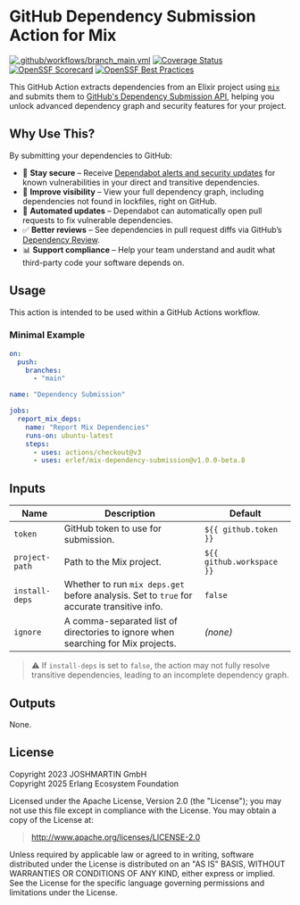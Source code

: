 # GitHub Dependency Submission Action for Mix

[![.github/workflows/branch_main.yml](https://github.com/erlef/mix-dependency-submission/actions/workflows/branch_main.yml/badge.svg)](https://github.com/erlef/mix-dependency-submission/actions/workflows/branch_main.yml)
[![Coverage Status](https://coveralls.io/repos/github/erlef/mix-dependency-submission/badge.svg?branch=main)](https://coveralls.io/github/erlef/mix-dependency-submission?branch=main)
[![OpenSSF Scorecard](https://api.scorecard.dev/projects/github.com/erlef/mix-dependency-submission/badge)](https://scorecard.dev/viewer/?uri=github.com/erlef/mix-dependency-submission)
[![OpenSSF Best Practices](https://www.bestpractices.dev/projects/10438/badge)](https://www.bestpractices.dev/projects/10438)

This GitHub Action extracts dependencies from an Elixir project using
[`mix`](https://hexdocs.pm/mix) and submits them to
[GitHub's Dependency Submission API](https://docs.github.com/en/rest/dependency-graph/dependency-submission),
helping you unlock advanced dependency graph and security features for your
project.

## Why Use This?

By submitting your dependencies to GitHub:

- 🔐 **Stay secure** – Receive
  [Dependabot alerts and security updates](https://docs.github.com/en/code-security/dependabot/dependabot-alerts) for
  known vulnerabilities in your direct and transitive dependencies.
- 🔎 **Improve visibility** – View your full dependency graph, including
  dependencies not found in lockfiles, right on GitHub.
- 🔁 **Automated updates** – Dependabot can automatically open pull requests to
  fix vulnerable dependencies.
- ✅ **Better reviews** – See dependencies in pull request diffs via GitHub’s
  [Dependency Review](https://docs.github.com/en/code-security/supply-chain-security/understanding-your-software-supply-chain/about-dependency-review).
- 📊 **Support compliance** – Help your team understand and audit what
  third-party code your software depends on.

## Usage

This action is intended to be used within a GitHub Actions workflow.

### Minimal Example

```yaml
on:
  push:
    branches:
      - "main"

name: "Dependency Submission"

jobs:
  report_mix_deps:
    name: "Report Mix Dependencies"
    runs-on: ubuntu-latest
    steps:
      - uses: actions/checkout@v3
      - uses: erlef/mix-dependency-submission@v1.0.0-beta.8
```

## Inputs

| Name           | Description                                                                                 | Default                     |
|----------------|---------------------------------------------------------------------------------------------|-----------------------------|
| `token`        | GitHub token to use for submission.                                                         | `${{ github.token }}`       |
| `project-path` | Path to the Mix project.                                                                    | `${{ github.workspace }}`   |
| `install-deps` | Whether to run `mix deps.get` before analysis. Set to `true` for accurate transitive info.  | `false`                     |
| `ignore`       | A comma-separated list of directories to ignore when searching for Mix projects.            | *(none)*                    |

> ⚠️ If `install-deps` is set to `false`, the action may not fully resolve transitive dependencies, leading to an incomplete dependency graph.

## Outputs

None.


## License

Copyright 2023 JOSHMARTIN GmbH  
Copyright 2025 Erlang Ecosystem Foundation

  Licensed under the Apache License, Version 2.0 (the "License");
  you may not use this file except in compliance with the License.
  You may obtain a copy of the License at:

  > <http://www.apache.org/licenses/LICENSE-2.0>

  Unless required by applicable law or agreed to in writing, software
  distributed under the License is distributed on an "AS IS" BASIS,
  WITHOUT WARRANTIES OR CONDITIONS OF ANY KIND, either express or implied.
  See the License for the specific language governing permissions and
  limitations under the License.
